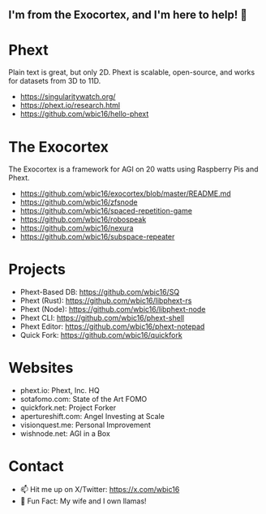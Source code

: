 ## I'm from the Exocortex, and I'm here to help! 👋

# Phext
Plain text is great, but only 2D. Phext is scalable, open-source, and works for datasets from 3D to 11D.
- https://singularitywatch.org/
- https://phext.io/research.html
- https://github.com/wbic16/hello-phext

# The Exocortex
The Exocortex is a framework for AGI on 20 watts using Raspberry Pis and Phext.
- https://github.com/wbic16/exocortex/blob/master/README.md
- https://github.com/wbic16/zfsnode
- https://github.com/wbic16/spaced-repetition-game
- https://github.com/wbic16/robospeak
- https://github.com/wbic16/nexura
- https://github.com/wbic16/subspace-repeater

# Projects
- Phext-Based DB: https://github.com/wbic16/SQ
- Phext (Rust): https://github.com/wbic16/libphext-rs
- Phext (Node): https://github.com/wbic16/libphext-node
- Phext CLI: https://github.com/wbic16/phext-shell
- Phext Editor: https://github.com/wbic16/phext-notepad
- Quick Fork: https://github.com/wbic16/quickfork

# Websites
- phext.io: Phext, Inc. HQ
- sotafomo.com: State of the Art FOMO
- quickfork.net: Project Forker
- apertureshift.com: Angel Investing at Scale
- visionquest.me: Personal Improvement
- wishnode.net: AGI in a Box

# Contact
- 📫 Hit me up on X/Twitter: https://x.com/wbic16
- 🦙 Fun Fact: My wife and I own llamas!
